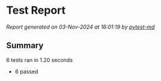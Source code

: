 # Test Report

*Report generated on 03-Nov-2024 at 16:01:19 by [pytest-md]*

[pytest-md]: https://github.com/hackebrot/pytest-md

## Summary

6 tests ran in 1.20 seconds

- 6 passed
